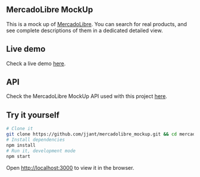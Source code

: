 ## MercadoLibre MockUp

This is a mock up of [MercadoLibre](https://mercadolibre.com.ar).
You can search for real products, and see complete descriptions of them in a dedicated detailed view.

## Live demo
Check a live demo [here](https://mercadolibre-mockup.herokuapp.com/).

## API

Check the MercadoLibre MockUp API used with this project [here](https://github.com/jjant/mercadolibre_mockup_api).

## Try it yourself
```bash
# Clone it
git clone https://github.com/jjant/mercadolibre_mockup.git && cd mercadolibre_mockup
# Install dependencies
npm install
# Run it, development mode
npm start
```

Open [http://localhost:3000](http://localhost:3000) to view it in the browser.
